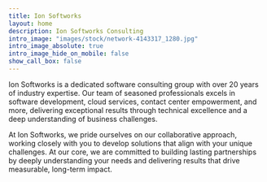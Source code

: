 ```yaml
---
title: Ion Softworks
layout: home
description: Ion Softworks Consulting
intro_image: "images/stock/network-4143317_1280.jpg"
intro_image_absolute: true
intro_image_hide_on_mobile: false
show_call_box: false
---
```


Ion Softworks is a dedicated software consulting group with over 20 years of industry expertise. Our team of seasoned professionals excels in software development, cloud services, contact center empowerment, and more, delivering exceptional results through technical excellence and a deep understanding of business challenges.

At Ion Softworks, we pride ourselves on our collaborative approach, working closely with you to develop solutions that align with your unique challenges. At our core, we are committed to building lasting partnerships by deeply understanding your needs and delivering results that drive measurable, long-term impact.
